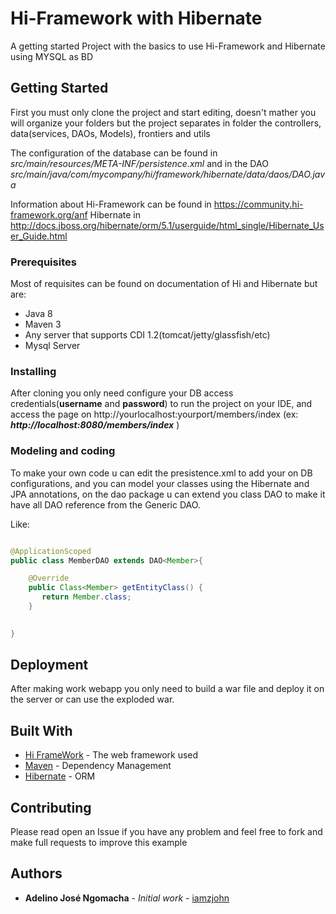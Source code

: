 # Hi-Framework with Hibernate

A getting started Project with the basics to use Hi-Framework and Hibernate using MYSQL as BD

## Getting Started

First you must only clone the project and start editing, doesn't mather you will organize your folders but the project separates in folder the controllers, data(services, DAOs, Models), frontiers and utils

The configuration of the database can be found in _src/main/resources/META-INF/persistence.xml_ and in the DAO _src/main/java/com/mycompany/hi/framework/hibernate/data/daos/DAO.java_

Information about Hi-Framework can be found in https://community.hi-framework.org/anf Hibernate in http://docs.jboss.org/hibernate/orm/5.1/userguide/html_single/Hibernate_User_Guide.html

### Prerequisites

Most of requisites can be found on documentation of Hi and Hibernate but are: 

- Java 8
- Maven 3
- Any server that supports CDI 1.2(tomcat/jetty/glassfish/etc)
- Mysql Server


### Installing

After cloning you only need configure your DB access credentials(**username** and **password**) to run the project on your IDE, and access the page on http://yourlocalhost:yourport/members/index (ex: _**http://localhost:8080/members/index**_ )



### Modeling and coding

To make your own code u can edit the presistence.xml to add your on DB configurations, and you can model your classes using the Hibernate and JPA annotations,
on the dao package u can extend you class DAO to make it have all DAO reference from the Generic DAO.

Like: 

```java

@ApplicationScoped
public class MemberDAO extends DAO<Member>{

    @Override
    public Class<Member> getEntityClass() {
       return Member.class;
    }

   
}

``` 

## Deployment

After making work webapp you only need to build a war file and deploy it on the server or can use the exploded war.

## Built With

* [Hi FrameWork](https://hiframework.org) - The web framework used
* [Maven](https://maven.apache.org/) - Dependency Management
* [Hibernate](http://hibernate.org/orm/) - ORM 

## Contributing

Please read open an Issue if you have any problem and feel free to fork and make full requests to improve this example



## Authors

* **Adelino José Ngomacha** - *Initial work* - [iamzjohn](https://github.com/iamzjohn)




